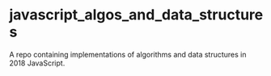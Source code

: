 # javascript_algos_and_data_structures
A repo containing implementations of algorithms and data structures in 2018 JavaScript.
